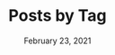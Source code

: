 ---
title: "Posts by Tag"
permalink: /tags/
layout: tags
author_profile: true
date: February 23, 2021
---